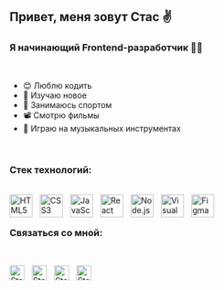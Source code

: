 ## Привет, меня зовут Стас ✌️

### Я начинающий Frontend-разработчик :man_student:

<br />

- 😊 Люблю кодить
- 🧐 Изучаю новое
- 🏃 Занимаюсь спортом
- 📽️ Смотрю фильмы
- 🎹 Играю на музыкальных инструментах 

<br />

### Стек технологий:

<br />

<img align="left" src="https://cdn.jsdelivr.net/gh/devicons/devicon/icons/html5/html5-original.svg" alt="HTML5" height="40" style="padding-right:10px"/>
<img align="left" src="https://cdn.jsdelivr.net/gh/devicons/devicon/icons/css3/css3-original.svg" alt="CSS3" height="40" style="padding-right:10px"/>
<img align="left" src="https://cdn.jsdelivr.net/gh/devicons/devicon/icons/javascript/javascript-original.svg" alt="JavaScript" height="40" style="padding-right:10px"/>
<img align="left" src="https://cdn.jsdelivr.net/gh/devicons/devicon/icons/react/react-original.svg" alt="React" height="40" style="padding-right:10px"/>
<img align="left" src="https://cdn.jsdelivr.net/gh/devicons/devicon/icons/nodejs/nodejs-original.svg" alt="Node.js" height="40" style="padding-right:10px"/>
<img align="left" src="https://cdn.jsdelivr.net/gh/devicons/devicon/icons/vscode/vscode-original.svg" alt="Visual Studio Code" height="40" style="padding-right:10px""/>
<img align="left" src="https://cdn.jsdelivr.net/gh/devicons/devicon/icons/figma/figma-original.svg" alt="Figma" height="40"style="padding-right:10px"/>

<br />
<br />

### Связаться со мной:

<br />

[<img align="left" alt="Stanislav | LinkedIn" width="26px" style="padding-right:10px" src="https://www.svgrepo.com/show/349436/linkedin.svg" />][linkedin]
[<img align="left" alt="Stanislav | Instagram" width="26px" style="padding-right:10px" src="https://www.svgrepo.com/show/303145/instagram-2-1-logo.svg" />][instagram]
[<img align="left" alt="Stanislav | VK" width="26px" style="padding-right:10px" src="https://www.svgrepo.com/show/349554/vk.svg" />][vk]
[<img align="left" alt="Stanislav | Telegram" width="26px" style="padding-right:10px" src="https://www.svgrepo.com/show/349527/telegram.svg" />][tg]


[linkedin]: https://www.linkedin.com/in/stanislav-tarasov-11b428191/
[instagram]: https://www.instagram.com/oloe_stase/
[vk]: https://vk.com/id2292680
[tg]: https://t.me/COHuK